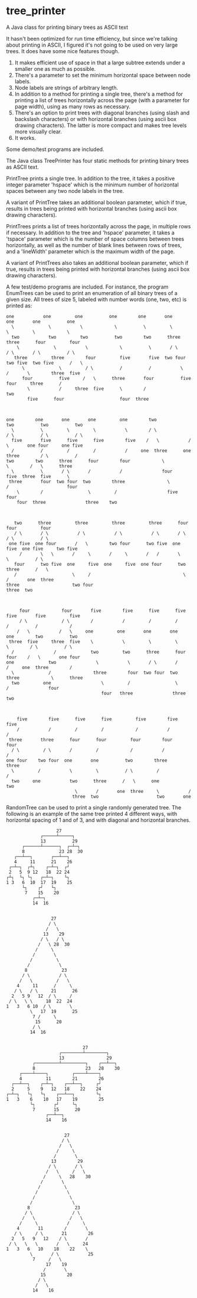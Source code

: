 # tree_printer
A Java class for printing binary trees as ASCII text

It hasn't been optimized for run time efficiency, but since we're talking about printing in ASCII, I figured it's not going to be used on very large trees.  It does have some nice features though.

 1. It makes efficient use of space in that a large subtree extends under a smaller one as much as possible.
 2. There's a parameter to set the minimum horizontal space between node labels.
 3. Node labels are strings of arbitrary length.
 4. In addition to a method for printing a single tree, there's a method for printing a list of trees horizontally across the page (with a parameter for page width), using as many rows as necessary.
 5. There's an option to print trees with diagonal branches (using slash and backslash characters) or with horizontal branches (using ascii box drawing characters). The latter is more compact and makes tree levels more visually clear.
 6. It works.

Some demo/test programs are included.

The Java class TreePrinter has four static methods for printing binary trees as ASCII text.

PrintTree prints a single tree.  In addition to the tree, it takes a positive integer parameter 'hspace' which is the minimum number of horizontal spaces between any two node labels in the tree.

A variant of PrintTree takes an additional boolean parameter, which if true, results in trees being printed with horizontal branches (using ascii box drawing characters).

PrintTrees prints a list of trees horizontally across the page, in multiple rows if necessary.  In addition to the tree and 'hspace' parameter, it takes a 'tspace' parameter which is the number of space columns between trees horizontally, as well as the number of blank lines between rows of trees, and a 'lineWidth' parameter which is the maximum width of the page.

A variant of PrintTrees also takes an additional boolean parameter, which if true, results in trees being printed with horizontal branches (using ascii box drawing characters).

A few test/demo programs are included.  For instance, the program EnumTrees can be used to print an enumeration of all binary trees of a given size.  All trees of size 5, labeled with number words (one, two, etc) is printed as:

```
one           one         one          one        one       one         one       one          one      
  \             \           \            \          \         \           \         \            \      
  two           two         two          two        two      three       three      four         four   
    \             \           \            \          \       / \         / \       / \          / \    
   three         three        four         five       five  two four    two five  two five      /   \   
      \             \         / \          /          /           \         /       \        three  five
      four          five     /   \      three       four          five    four     three      /         
        \           /     three  five      \        /                                       two         
        five      four                     four  three                                                  



one        one       one       one         one        two             two          two          two   
  \          \         \         \           \        / \             / \          / \          / \   
  five       five      five      five        five    /   \           /   \       one four     one five
  /          /         /         /           /     one  three      one  three        / \          /   
two        two      three      four        four            \               \        /   \      three  
  \          \       / \       /           /               four            five  three  five      \   
 three       four  two four  two        three                \             /                      four
    \        /                 \         /                   five        four                         
    four  three               three    two                                                            



   two      three         three         three         three      four      four         four  
   / \       / \           / \           / \           / \       / \       / \          / \   
 one five  one four       /   \        two four      two five  one five  one five     two five
     /       \   \       /     \       /     \       /   /       \         \          / \     
   four      two five  one     five  one     five  one four      two      three      /   \    
   /                     \     /                                   \       /       one  three 
three                    two four                                 three  two                  



     four            four       five        five      five      five      five       five         five
     / \             / \        /           /         /         /         /          /            /   
    /   \           /   \     one         one       one       one       one        two          two   
 three  five     three  five    \           \         \         \         \        / \          / \   
  /               /             two         two      three      four      four    /   \       one four
one             two               \           \       / \       /         /     one  three        /   
  \             /                three        four  two four  two      three            \      three  
  two         one                   \         /                 \       /               four          
                                    four   three               three  two                             



    five        five      five      five         five        five          five
    /           /         /         /            /           /             /   
 three       three      four      four         four        four          four  
  / \         / \       /         /            /           /             /     
one four    two four  one       one          two        three         three    
  \         /           \         \          / \         /             /       
  two     one           two      three      /   \      one           two       
                          \       /       one  three     \           /         
                         three  two                      two       one         
```
RandomTree can be used to print a single randomly generated tree.  The following is an example of the same tree printed 4 different ways, with horizontal spacing of 1 and of 3, and with diagonal and horizontal branches.
```
                   27        
             ┌─────┴─────┐   
             13          29  
      ┌──────┴──────┐  ┌─┴─┐ 
      8             23 28  30
   ┌──┴──┐       ┌──┴──┐     
   4     11      21    26    
 ┌─┴─┐  ┌┴┐    ┌─┴─┐  ┌┘     
 2   5  9 12   18  22 24     
┌┴┐  └┐ └┐   ┌─┴─┐    └┐     
1 3   6  10  17  19    25    
      └┐    ┌┘   └┐          
       7    15    20         
          ┌─┴─┐              
          14  16             


                 27        
                / \        
               /   \       
              13    29     
             / \   / \     
            /   \ 28  30   
           /     \         
          /       \        
         /         \       
        /           \      
       8             23    
      / \           / \    
     /   \         /   \   
    4     11      /     \  
   / \   / \     21      26
  2   5 9   12  / \     /  
 / \   \ \     18  22  24  
1   3   6 10  / \       \  
         \   17  19      25
          7 /     \        
           15      20      
          / \              
         14  16            


                             27            
                    ┌────────┴────────┐    
                    13                29   
          ┌─────────┴─────────┐    ┌──┴──┐ 
          8                   23   28    30
     ┌────┴────┐         ┌────┴────┐       
     4         11        21        26      
  ┌──┴──┐    ┌─┴─┐    ┌──┴──┐     ┌┘       
  2     5    9   12   18    22    24       
┌─┴─┐   └┐   └┐    ┌──┴──┐        └┐       
1   3    6    10   17    19        25      
         └┐       ┌┘     └┐                
          7       15      20               
               ┌──┴──┐                     
               14    16                    


                      27         
                     / \         
                    /   \        
                   /     \       
                  /       \      
                 13        29    
                / \       / \    
               /   \     /   \   
              /     \   28    30 
             /       \           
            /         \          
           /           \         
          /             \        
         /               \       
        8                 23     
       / \               / \     
      /   \             /   \    
     /     \           /     \   
    4       11        /       \  
   / \     / \       21        26
  2   5   9   12    / \       /  
 / \   \   \       /   \     24  
1   3   6   10    18    22    \  
         \       / \           25
          7     /   \            
               17    19          
              /       \          
             15        20        
            / \                  
           /   \                 
          14    16               
```

